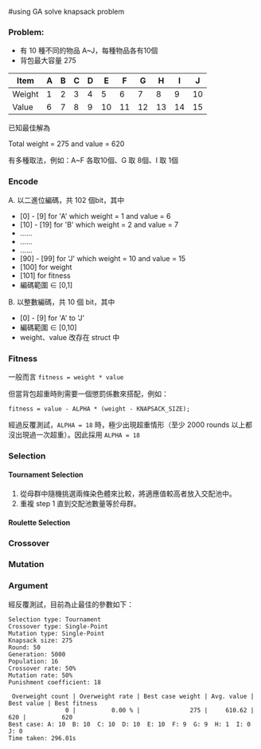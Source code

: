 #using GA solve knapsack problem

### Problem:
* 有 10 種不同的物品 A~J，每種物品各有10個
* 背包最大容量 275

| Item  | A | B | C | D | E | F | G | H | I | J |
| ----- |---|---|---|---|---|---|---|---|---|---|
| Weight| 1 | 2 | 3 | 4 | 5 | 6 | 7 | 8 | 9 |10 |
| Value | 6 | 7 | 8 | 9 |10 |11 |12 |13 |14 |15 |


已知最佳解為

Total weight = 275 and value = 620

有多種取法，例如：A~F 各取10個、G 取 8個、I 取 1個




### Encode
A. 以二進位編碼，共 102 個bit，其中 
 *  [0] -  [9] for 'A' which weight = 1 and value = 6
 * [10] - [19] for 'B' which weight = 2 and value = 7
 * ......
 * ......
 * ......
 * [90] - [99] for 'J' which weight = 10 and value = 15
 * [100] for weight
 * [101] for fitness
 * 編碼範圍 ∈ [0,1]
 
B. 以整數編碼，共 10 個 bit，其中
 * [0] -  [9] for 'A' to 'J'
 * 編碼範圍 ∈ [0,10]
 * weight、value 改存在 struct 中
 
### Fitness

一般而言 `fitness = weight * value`

但當背包超重時則需要一個懲罰係數來搭配，例如：

`fitness = value - ALPHA * (weight - KNAPSACK_SIZE);`

經過反覆測試，`ALPHA = 18` 時，極少出現超重情形（至少 2000 rounds 以上都沒出現過一次超重）。因此採用 `ALPHA = 18`


### Selection

#### Tournament Selection

1. 從母群中隨機挑選兩條染色體來比較，將適應值較高者放入交配池中。
2. 重複 step 1 直到交配池數量等於母群。

#### Roulette Selection

### Crossover

### Mutation


### Argument
經反覆測試，目前為止最佳的參數如下：

```
Selection type: Tournament
Crossover type: Single-Point
Mutation type: Single-Point
Knapsack size: 275
Round: 50
Generation: 5000
Population: 16
Crossover rate: 50%
Mutation rate: 50%
Punishment coefficient: 18

 Overweight count | Overweight rate | Best case weight | Avg. value | Best value | Best fitness
                0 |          0.00 % |              275 |     610.62 |        620 |          620
Best case: A: 10  B: 10  C: 10  D: 10  E: 10  F: 9  G: 9  H: 1  I: 0  J: 0  
Time taken: 296.01s
```
